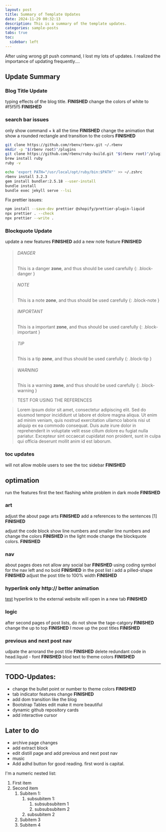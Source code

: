 ```yaml
---
layout: post
title: Summary of Template Updates
date: 2024-11-29 00:32:13
description: This is a summary of the template updates.
categories: sample-posts
tabs: true
toc:
  sidebar: left
---
```


After using wrong git push command, I lost my lots of updates. I realized the importance of updating frequently....

## Update Summary

### Blog Title Update

typing effects of the blog title. **FINISHED**
change the colors of white to #f5f5f5 **FINISHED**

### search bar issues

only show command + k all the time **FINISHED**
change the animation that show a rounded rectangle and transition to the colors **FINISHED**

```bash
git clone https://github.com/rbenv/rbenv.git ~/.rbenv
mkdir -p "$(rbenv root)"/plugins
git clone https://github.com/rbenv/ruby-build.git "$(rbenv root)"/plugins/ruby-buildr
brew install ruby
ruby -v

echo 'export PATH="/usr/local/opt/ruby/bin:$PATH"' >> ~/.zshrc
rbenv install 3.2.3
gem install bundler:2.5.18 --user-install
bundle install
bundle exec jekyll serve --lsi
```

Fix prettier issues:

```bash
npm install --save-dev prettier @shopify/prettier-plugin-liquid
npx prettier . --check
npx prettier --write .
```

### Blockquote Update

update a new features **FINISHED**
add a new note feature **FINISHED**

> ###### DANGER
>
> This is a danger **zone**, and thus should
> be used carefully
{: .block-danger }


> ###### NOTE
>
> This is a note **zone**, and thus should
> be used carefully
{: .block-note }

> ###### IMPORTANT
>
> This is a important **zone**, and thus should
> be used carefully
{: .block-important }

> ###### TIP
>
> This is a tip **zone**, and thus should
> be used carefully
{: .block-tip }

> ###### WARNING
>
> This is a warning **zone**, and thus should
> be used carefully
{: .block-warning }

> TEST FOR USING THE REFERENCES

> Lorem ipsum dolor sit amet, consectetur adipiscing elit. Sed do eiusmod tempor incididunt ut labore et dolore magna aliqua. Ut enim ad minim veniam, quis nostrud exercitation ullamco laboris nisi ut aliquip ex ea commodo consequat. Duis aute irure dolor in reprehenderit in voluptate velit esse cillum dolore eu fugiat nulla pariatur. Excepteur sint occaecat cupidatat non proident, sunt in culpa qui officia deserunt mollit anim id est laborum.


### toc updates

will not allow mobile users to see the toc sidebar **FINISHED**

## optimation

run the features first the text flashing white problem in dark mode **FINISHED**

### art

adjust the about page arts **FINISHED**
add a references to the sentences [1] **FINISHED**

adjust the code block show line numbers and smaller line numbers and change the colors **FINISHED**
in the light mode change the blockquote colors. **FINISHED**

### nav

about pages does not allow any social bar **FINISHED**
using coding symbol for the nav left and no bold **FINISHED**
in the post list i add a pilled-shape **FINISHED**
adjust the post title to 100% width **FINISHED**

### hyperlink only http:// better animation
[test](https://www.google.com)
hyperlink to the external website will open in a new tab **FINISHED**

### logic

after second pages of post lists, do not show the tage-catgory **FINISHED**
change the up to top **FINISHED**
I move up the post titles **FINISHED**

### previous and next post nav

udpate the arrorand the post title **FINISHED**
delete redundant code in head.liquid - font **FINISHED**
blod text to theme colors **FINISHED**


---

## TODO-Updates:
- change the bullet point or number to theme colors **FINISHED**
- tab indicator features change **FINISHED**
- add dom transition like the blog
- Bootstrap Tables edit make it more beautiful
- dynamic github repository cards
- add interactive cursor

## Later to do
- archive page changes
- add extract block
- edit distill page and add previous and next post nav
- music
- Add adhd button for good reading. first word is capital.  

I'm a numeric nested list:
1. First item
2. Second item
   1. Subitem 1:
      1. subsubitem 1:
         1. subsubsubitem 1
         2. subsubsubitem 2
      2. subsubitem 2
   2. Subitem 3
   3. Subitem 4
